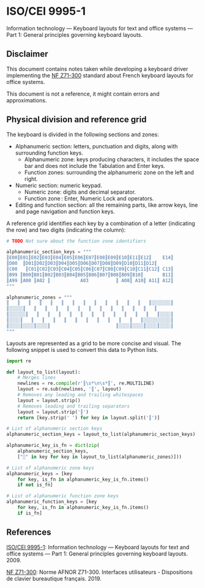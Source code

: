 # ISO/CEI 9995-1

Information technology — Keyboard layouts for text and office systems — Part 1: General principles governing keyboard layouts.

## Disclaimer

This document contains notes taken while developing a keyboard driver implementing the [NF Z71-300](#nf-z71-300) standard about French keyboard layouts for office systems.

This document is not a reference, it might contain errors and approximations.

## Physical division and reference grid

The keyboard is divided in the following sections and zones:

- Alphanumeric section: letters, punctuation and digits, along with surrounding function keys.
  - Alphanumeric zone: keys producing characters, it includes the space bar and does not include the Tabulation and Enter keys.
  - Function zones: surrounding the alphanumeric zone on the left and right.
- Numeric section: numeric keypad.
  - Numeric zone: digits and decimal separator.
  - Function zone : Enter, Numeric Lock and operators.
- Editing and function section: all the remaining parts, like arrow keys, line and page navigation and function keys.

A reference grid identifies each key by a combination of a letter (indicating the row) and two digits (indicating the column):

```python
# TODO Not sure about the function zone identifiers

alphanumeric_section_keys = """
║E00║E01║E02║E03║E04║E05║E06║E07║E08║E09║E10║E11║E12║    E14║
║D00  ║D01║D02║D03║D04║D05║D06║D07║D08║D09║D10║D11║D12║
║C00   ║C01║C02║C03║C04║C05║C06║C07║C08║C09║C10║C11║C12║ C13║
║B99 ║B00║B01║B02║B03║B04║B05║B06║B07║B08║B09║B10║       B11║
║A99 ║A00 ║A02 ║           A03          ║ A08║ A10║ A11║ A12║
"""

alphanumeric_zones = """
║   ║   ║   ║   ║   ║   ║   ║   ║   ║   ║   ║   ║   ║░░░░░░░║
║░░░░░║   ║   ║   ║   ║   ║   ║   ║   ║   ║   ║   ║   ║
║░░░░░░║   ║   ║   ║   ║   ║   ║   ║   ║   ║   ║   ║   ║░░░░║
║░░░░║   ║   ║   ║   ║   ║   ║   ║   ║   ║   ║   ║░░░░░░░░░░║
║░░░░║░░░░║░░░░║                        ║░░░░║░░░░║░░░░║░░░░║
"""
```

Layouts are represented as a grid to be more concise and visual. The following snippet is used to convert this data to Python lists.

```python
import re

def layout_to_list(layout):
    # Merges lines
    newlines = re.compile(r'║\s*\n\s*║', re.MULTILINE)
    layout = re.sub(newlines, '║', layout)
    # Removes any leading and trailing whitespaces
    layout = layout.strip()
    # Removes leading and trailing separators
    layout = layout.strip('║')
    return [key.strip(' ') for key in layout.split('║')]
```

```python
# List of alphanumeric section keys
alphanumeric_section_keys = layout_to_list(alphanumeric_section_keys)

alphanumeric_key_is_fn = dict(zip(
    alphanumeric_section_keys,
    ["░" in key for key in layout_to_list(alphanumeric_zones)]))

# List of alphanumeric zone keys
alphanumeric_keys = [key
    for key, is_fn in alphanumeric_key_is_fn.items()
    if not is_fn]

# List of alphanumeric function zone keys
alphanumeric_function_keys = [key
    for key, is_fn in alphanumeric_key_is_fn.items()
    if is_fn]
```

## References

<a name="ref"></a>[ISO/CEI 9995-1](https://www.iso.org/standard/51645.html): Information technology — Keyboard layouts for text and office systems — Part 1: General principles governing keyboard layouts. 2009.

<a name="nf-z71-300"></a>[NF Z71-300](https://www.boutique.afnor.org/norme/nf-z71-300/interfaces-utilisateurs-dispositions-de-clavier-bureautique-francais/article/901594/fa188960): Norme AFNOR Z71-300. Interfaces utilisateurs - Dispositions de clavier bureautique français. 2019.